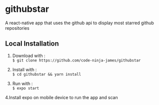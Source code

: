 # githubstar
A react-native app that uses the github api to display most starred github repositories

**Local Installation**
---

1. Download with :<br/>
     `$ git clone https://github.com/code-ninja-james/githubstar `

2. Install with  :<br/>
`$ cd githubstar && yarn install `

3. Run with  :<br/>
   `$ expo start `
 
 4.Install expo on mobile device to run the app and scan
